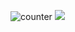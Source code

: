 

<!--
**MeenakshyBS/MeenakshyBS** is a ✨ _special_ ✨ repository because its `README.md` (this file) appears on your GitHub profile.

Here are some ideas to get you started:

- 🔭 I’m currently working on ...
- 🌱 I’m currently learning ...
- 👯 I’m looking to collaborate on ...
- 🤔 I’m looking for help with ...
- 💬 Ask me about ...
- 📫 How to reach me: ...
- 😄 Pronouns: ...
- ⚡ Fun fact: ...
-->

![counter](https://[https://en5z90qqodnmrls.m.pipedream.net].m.pipedream.net)
<img src = "https://www.canva.com/design/DAEU6aaAcXw/kjNyJ23FtEH_Hnf8mQHeyw/view?utm_content=DAEU6aaAcXw&utm_campaign=designshare&utm_medium=link&utm_source=viewer">

